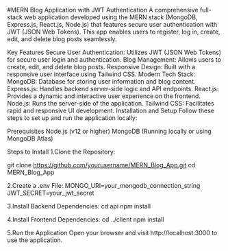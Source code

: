 #MERN Blog Application with JWT Authentication
A comprehensive full-stack web application developed using the MERN stack (MongoDB, Express.js, React.js, Node.js) that features secure user authentication with JWT (JSON Web Tokens). This app enables users to register, log in, create, edit, and delete blog posts seamlessly.

Key Features
Secure User Authentication: Utilizes JWT (JSON Web Tokens) for secure user login and authentication.
Blog Management: Allows users to create, edit, and delete blog posts.
Responsive Design: Built with a responsive user interface using Tailwind CSS.
Modern Tech Stack:
MongoDB: Database for storing user information and blog content.
Express.js: Handles backend server-side logic and API endpoints.
React.js: Provides a dynamic and interactive user experience on the frontend.
Node.js: Runs the server-side of the application.
Tailwind CSS: Facilitates rapid and responsive UI development.
Installation and Setup
Follow these steps to set up and run the application locally:

Prerequisites
Node.js (v12 or higher)
MongoDB (Running locally or using MongoDB Atlas)


Steps to Install
1.Clone the Repository:

git clone https://github.com/yourusername/MERN_Blog_App.git
cd MERN_Blog_App

2.Create a .env File:
MONGO_URI=your_mongodb_connection_string
JWT_SECRET=your_jwt_secret

3.Install Backend Dependencies:
cd api
npm install

4.Install Frontend Dependencies:
cd ../client
npm install

5.Run the Application
Open your browser and visit http://localhost:3000 to use the application.

